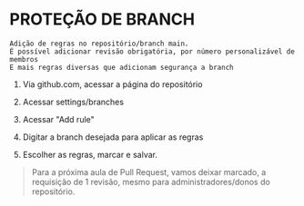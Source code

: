 # PROTEÇÃO DE BRANCH

    Adição de regras no repositório/branch main.
    É possível adicionar revisão obrigatória, por número personalizável de membros
    E mais regras diversas que adicionam segurança a branch


1. Via github.com, acessar a página do repositório

2. Acessar settings/branches

3. Acessar "Add rule"

4. Digitar a branch desejada para aplicar as regras

5. Escolher as regras, marcar e salvar.



> Para a próxima aula de Pull Request, vamos deixar marcado, a requisição de 1 revisão, mesmo para administradores/donos do repositório.